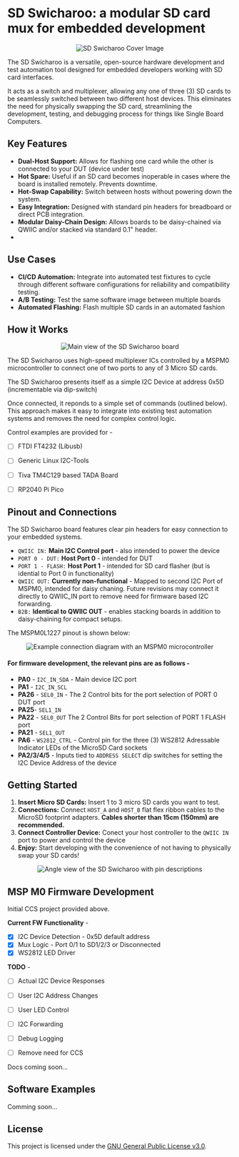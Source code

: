 # SD Swicharoo: a modular SD card mux for embedded development

<p align="center">
  <img src="Images/Main_Angle.png" alt="SD Swicharoo Cover Image">
</p>

The SD Swicharoo is a versatile, open-source hardware development and test automation tool designed for embedded developers working with SD card interfaces. 

It acts as a switch and multiplexer, allowing any one of three (3) SD cards to be seamlessly switched between two different host devices. This eliminates the need for physically swapping the SD card, streamlining the development, testing, and debugging process for things like Single Board Computers.

## Key Features

- **Dual-Host Support:** Allows for flashing one card while the other is connected to your DUT (device under test)
- **Hot Spare:** Useful if an SD card becomes inoperable in cases where the board is installed remotely. Prevents downtime.
- **Hot-Swap Capability:** Switch between hosts without powering down the system.
- **Easy Integration:** Designed with standard pin headers for breadboard or direct PCB integration.
- **Modular Daisy-Chain Design:** Allows boards to be daisy-chained via QWIIC and/or stacked via standard 0.1" header.
- 
## Use Cases

- **CI/CD Automation:** Integrate into automated test fixtures to cycle through different software configurations for reliability and compatibility testing.
- **A/B Testing:** Test the same software image between multiple boards
-  **Automated Flashing:** Flash multiple SD cards in an automated fashion

## How it Works

<p align="center">
  <img src="Images/Main.png" alt="Main view of the SD Swicharoo board">
</p>

The SD Swicharoo uses high-speed multiplexer ICs controlled by a MSPM0 microcontroller to connect one of two ports to any of 3 Micro SD cards. 

The SD Swicharoo presents itself as a simple I2C Device at address 0x5D (incrementable via dip-switch)

Once connected, it reponds to a simple set of commands (outlined below). This approach makes it easy to integrate into existing test automation systems and removes the need for complex control logic. 

Control examples are provided for -
- [ ] FTDI FT4232 (Libusb)
- [ ] Generic Linux I2C-Tools
- [ ] Tiva TM4C129 based TADA Board
- [ ] RP2040 Pi Pico



## Pinout and Connections

The SD Swicharoo board features clear pin headers for easy connection to your embedded systems.


- `QWIIC IN:` **Main I2C Control port** - also intended to power the device
- `PORT 0 - DUT:` **Host Port 0** - intended for DUT
- `PORT 1 - FLASH:` **Host Port 1** - intended for SD card flasher (but is idential to Port 0 in functionality)
- `QWIIC OUT:` **Currently non-functional** - Mapped to second I2C Port of MSPM0, intended for daisy chaning. Future revisions may connect it directly to QWIIC_IN port to remove need for firmware based I2C forwarding. 
- `B2B:` **Identical to QWIIC OUT** - enables stacking boards in addition to daisy-chaining for compact setups. 

The MSPM0L1227 pinout is shown below:

<p align="center">
  <img src="Images/MSPM0.png" alt="Example connection diagram with an MSPM0 microcontroller">
</p>

#### For firmware development, the relevant pins are as follows -
* **PA0**  - `I2C_IN_SDA` - Main device I2C port
* **PA1**  - `I2C_IN_SCL`
* **PA26** - `SEL0_IN` - The 2 Control bits for the port selection of PORT 0 DUT port
* **PA25**- `SEL1_IN`
* **PA22** - `SEL0_OUT` The 2 Control Bits for port selection of PORT 1 FLASH port
* **PA21** - `SEL1_OUT` 
* **PA6**  - `WS2812_CTRL` - Control pin for the three (3) WS2812 Adressable Indicator LEDs of the MicroSD Card sockets
* **PA2/3/4/5** - Inputs tied to `ADDRESS SELECT` dip switches for setting the I2C Device Address of the device

## Getting Started

1.  **Insert Micro SD Cards:** Insert 1 to 3 micro SD cards you want to test.
2.  **Connections:** Connect `HOST_A` and `HOST_B` flat flex ribbon cables to the MicroSD footprint adapters. **Cables shorter than 15cm (150mm) are recommended.** 
3.  **Connect Controller Device:** Conect your host controller to the ``QWIIC IN`` port to power and control the device
4.  **Enjoy:** Start developing with the convenience of not having to physically swap your SD cards!
   
<p align="center">
  <img src="Images/SD_Angle.png" alt="Angle view of the SD Swicharoo with pin descriptions">
</p>

## MSP M0 Firmware Development

Initial CCS project provided above.

**Current FW Functionality** -
- [x] I2C Device Detection - 0x5D default address
- [x] Mux Logic - Port 0/1 to SD1/2/3 or Disconnected 
- [x] WS2812 LED Driver

**TODO** - 
- [ ] Actual I2C Device Responses
- [ ] User I2C Address Changes
- [ ] User LED Control
- [ ] I2C Forwarding
- [ ] Debug Logging
- [ ] Remove need for CCS


Docs coming soon...

## Software Examples

Comming soon...

## License

This project is licensed under the [GNU General Public License v3.0](https://www.gnu.org/licenses/gpl-3.0.en.html).
